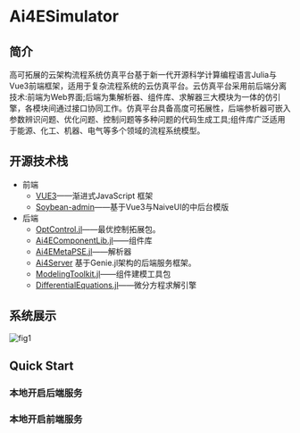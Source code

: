 # Ai4ESimulator

## 简介

高可拓展的云架构流程系统仿真平台基于新一代开源科学计算编程语言Julia与Vue3前端框架，适用于复杂流程系统的云仿真平台。云仿真平台采用前后端分离技术:前端为Web界面;后端为集解析器、组件库、求解器三大模块为一体的仿引擎，各模块间通过接口协同工作。仿真平台具备高度可拓展性，后端参析器可嵌入参数辨识问题、优化问题、控制问题等多种问题的代码生成工具;组件库广泛适用于能源、化工、机器、电气等多个领域的流程系统模型。

## 开源技术栈

* 前端
  * [VUE3](https://cn.vuejs.org/)——渐进式JavaScript 框架
  * [Soybean-admin](https://github.com/honghuangdc/soybean-admin)——基于Vue3与NaiveUI的中后台模版
* 后端
  * [OptControl.jl](https://ai4energy.github.io/OptControl.jl/dev/)——最优控制拓展包。
  * [Ai4EComponentLib.jl](https://ai4energy.github.io/Ai4EComponentLib.jl/dev/)——组件库
  * [Ai4EMetaPSE.jl](https://ai4energy.github.io/Ai4EMetaPSE.jl/dev/)——解析器
  * [Ai4Server](https://ai4energy.github.io/Ai4EServer/) 基于Genie.jl架构的后端服务框架。
  * [ModelingToolkit.jl](https://github.com/SciML/ModelingToolkit.jl)——组件建模工具包
  * [DifferentialEquations.jl](https://github.com/SciML/DifferentialEquations.jl)——微分方程求解引擎


## 系统展示

![fig1](assets/system_show.gif)

## Quick Start

### 本地开启后端服务

### 本地开启前端服务